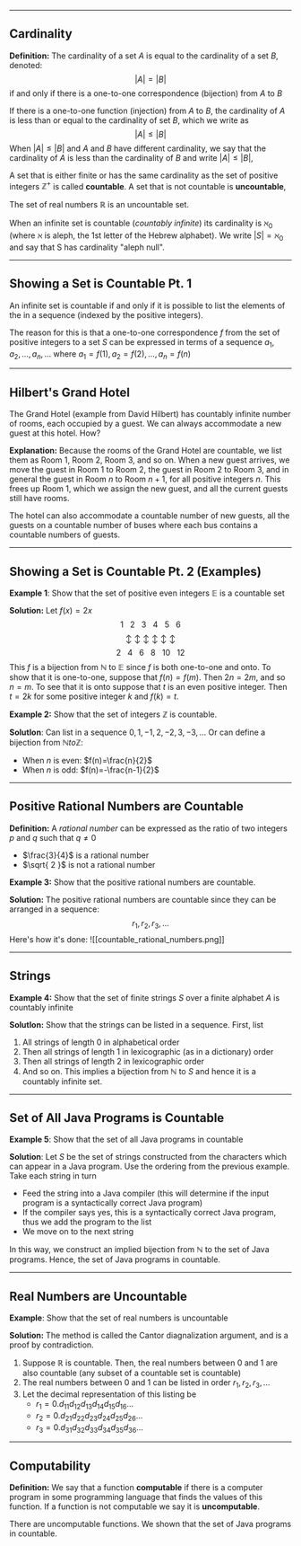 - - -
## Cardinality
**Definition:** The cardinality of a set $A$ is equal to the cardinality of a set $B$, denoted:
$$|A|=|B|$$
if and only if there is a one-to-one correspondence (bijection) from $A$ to $B$

If there is a one-to-one function (injection) from $A$ to $B$, the cardinality of $A$ is less than or equal to the cardinality of set $B$, which we write as
$$|A|\leq|B|$$
When $|A|\leq|B|$ and $A$ and $B$ have different cardinality, we say that the cardinality of $A$ is less than the cardinality of $B$ and write $|A|\leq|B|$,

A set that is either finite or has the same cardinality as the set of positive integers $\mathbb{Z}^+$ is called **countable**. A set that is not countable is **uncountable**,

The set of real numbers $\mathbb{R}$ is an uncountable set.

When an infinite set is countable (*countably infinite*) its cardinality is $\aleph_{0}$ (where $\aleph$ is aleph, the 1st letter of the Hebrew alphabet). We write $|S|=\aleph_{0}$ and say that S has cardinality "aleph null".

- - -
## Showing a Set is Countable Pt. 1
An infinite set is countable if and only if it is possible to list the elements of the in a sequence (indexed by the positive integers).

The reason for this is that a one-to-one correspondence $f$ from the set of positive integers to a set $S$ can be expressed in terms of a sequence $a_{1},a_{2},\dots,a_{n},\dots$ where $a_{1}=f(1),a_{2}=f(2),\dots,a_{n}=f(n)$

- - -
## Hilbert's Grand Hotel
The Grand Hotel (example from David Hilbert) has countably infinite number of rooms, each occupied by a guest. We can always accommodate a new guest at this hotel. How?

**Explanation:** Because the rooms of the Grand Hotel are countable, we list them as Room 1, Room 2, Room 3, and so on. When a new guest arrives, we move the guest in Room 1 to Room 2, the guest in Room 2 to Room 3, and in general the guest in Room $n$ to Room $n+1$, for all positive integers $n$. This frees up Room 1, which we assign the new guest, and all the current guests still have rooms.

The hotel can also accommodate a countable number of new guests, all the guests on a countable number of buses where each bus contains a countable numbers of guests.

- - -
## Showing a Set is Countable Pt. 2 (Examples)
**Example 1**: Show that the set of positive even integers $\mathbb{E}$ is a countable set

**Solution:** Let $f(x)=2x$
$$1~~~2~~~3~~~4~~~5~~~6$$
$$\updownarrow~\updownarrow~\updownarrow~\updownarrow~\updownarrow~\updownarrow$$
$$2~~~4~~~6~~~8~~~10~~~12$$
This $f$ is a bijection from $\mathbb{N}$ to $\mathbb{E}$ since $f$ is both one-to-one and onto. To show that it is one-to-one, suppose that $f(n)=f(m)$. Then $2n=2m$, and so $n=m$. To see that it is onto suppose that $t$ is an even positive integer. Then $t=2k$ for some positive integer $k$ and $f(k)=t$.

**Example 2:** Show that the set of integers $\mathbb{Z}$ is countable.

**SolutIon**: Can list in a sequence 
$0,1,-1,2,-2,3,-3,\dots$
Or can define a bijection from $\mathbb{N} to \mathbb{Z}$:
- When $n$ is even: $f(n)=\frac{n}{2}$
- When $n$ is odd: $f(n)=-\frac{n-1}{2}$

- - -
## Positive Rational Numbers are Countable
**Definition:** A *rational number* can be expressed as the ratio of two integers $p$ and $q$ such that $q\neq 0$
- $\frac{3}{4}$ is a rational number
- $\sqrt{ 2 }$ is not a rational number

**Example 3:** Show that the positive rational numbers are countable.

**Solution:** The positive rational numbers are countable since they can be arranged in a sequence:
$$r_{1},r_{2},r_{3},\dots$$
Here's how it's done:
![[countable_rational_numbers.png]]

- - -
## Strings
**Example 4:** Show that the set of finite strings $S$ over a finite alphabet $A$ is countably infinite

**SolutIon:** Show that the strings can be listed in a sequence. First, list
1. All strings of length 0 in alphabetical order
2. Then all strings of length 1 in lexicographic (as in a dictionary) order
3. Then all strings of length 2 in lexicographic order
4. And so on.
This implies a bijection from $\mathbb{N}$ to $S$ and hence it is a countably infinite set.

- - -
## Set of All Java Programs is Countable
**Example 5**: Show that the set of all Java programs in countable

**Solution**: Let $S$ be the set of strings constructed from the characters which can appear in a Java program. Use the ordering from the previous example. Take each string in turn
- Feed the string into a Java compiler (this will determine if the input program is a syntactically correct Java program)
- If the compiler says yes, this is a syntactically correct Java program, thus we add the program to the list
- We move on to the next string

In this way, we construct an implied bijection from $\mathbb{N}$ to the set of Java programs. Hence, the set of Java programs in countable.

- - -
## Real Numbers are Uncountable
**Example**: Show that the set of real numbers is uncountable

**Solution:** The method is called the Cantor diagnalization argument, and is a proof by contradiction.
1. Suppose $\mathbb{R}$ is countable. Then, the real numbers between 0 and 1 are also countable (any subset of a countable set is countable)
2. The real numbers between 0 and 1 can be listed in order $r_{1},r_{2},r_{3},\dots$
3. Let the decimal representation of this listing be
	- $r_{1}=0.d_{11}d_{12}d_{13}d_{14}d_{15}d_{16}\dots$
	- $r_{2}=0.d_{21}d_{22}d_{23}d_{24}d_{25}d_{26}\dots$
	- $r_{3}=0.d_{31}d_{32}d_{33}d_{34}d_{35}d_{36}\dots$

- - -
## Computability
**Definition:** We say that a function **computable** if there is a computer program in some programming language that finds the values of this function. If a function is not computable we say it is **uncomputable**.

There are uncomputable functions. We shown that the set of Java programs in countable. 

